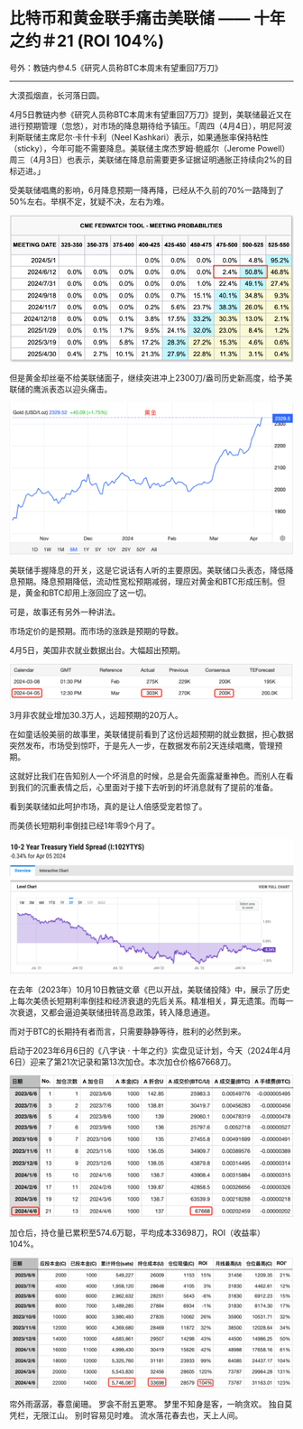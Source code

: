 # 比特币和黄金联手痛击美联储 —— 十年之约＃21 (ROI 104%)

号外：教链内参4.5《研究人员称BTC本周末有望重回7万刀》

* * * 

大漠孤烟直，长河落日圆。

4月5日教链内参《研究人员称BTC本周末有望重回7万刀》提到，美联储最近又在进行预期管理（忽悠），对市场的降息期待给予镇压。「周四（4月4日），明尼阿波利斯联储主席尼尔·卡什卡利（Neel Kashkari）表示，如果通胀率保持粘性（sticky），今年可能不需要降息。美联储主席杰罗姆·鲍威尔（Jerome Powell）周三（4月3日）也表示，美联储在降息前需要更多证据证明通胀正持续向2%的目标迈进。」

受美联储唱鹰的影响，6月降息预期一降再降，已经从不久前的70%一路降到了50%左右。举棋不定，犹疑不决，左右为难。

![](2024-04-06-A01.png)

但是黄金却丝毫不给美联储面子，继续突进冲上2300刀/盎司历史新高度，给予美联储的鹰派表态以迎头痛击。

![](2024-04-06-A02.png)

美联储手握降息的开关，这是它说话有人听的主要原因。美联储口头表态，降低降息预期。降息预期降低，流动性宽松预期减弱，理应对黄金和BTC形成压制。但是，黄金和BTC却用上涨回应了这一切。

可是，故事还有另外一种讲法。

市场定价的是预期。而市场的涨跌是预期的导数。

4月5日，美国非农就业数据出台。大幅超出预期。

![](2024-04-06-A03.png)

3月非农就业增加30.3万人，远超预期的20万人。

在如童话般美丽的故事里，美联储提前看到了这份远超预期的就业数据，担心数据突然发布，市场受到惊吓，于是先人一步，在数据发布前2天连续唱鹰，管理预期。

这就好比我们在告知别人一个坏消息的时候，总是会先面露凝重神色。而别人在看到我们的沉重表情之后，心里面对于接下去听到的坏消息就有了提前的准备。

看到美联储如此呵护市场，真的是让人倍感受宠若惊了。

而美债长短期利率倒挂已经1年零9个月了。

![](2024-04-06-A04.png)

在去年（2023年）10月10日教链文章《巴以开战，美联储投降》中，展示了历史上每次美债长短期利率倒挂和经济衰退的先后关系。精准相关，算无遗策。而每一次衰退，又都会逼迫美联储扭转高息政策，转入降息通道。

而对于BTC的长期持有者而言，只需要静静等待，胜利的必然到来。

启动于2023年6月6日的《八字诀 · 十年之约》实盘见证计划，今天（2024年4月6日）迎来了第21次记录和第13次加仓。本次加仓价格67668刀。

![](2024-04-06-A05.png)

加仓后，持仓量已累积至574.6万聪，平均成本33698刀，ROI（收益率）104%。

![](2024-04-06-A06.png)

帘外雨潺潺，春意阑珊。
罗衾不耐五更寒。
梦里不知身是客，一晌贪欢。
独自莫凭栏，无限江山。
别时容易见时难。
流水落花春去也，天上人间。

